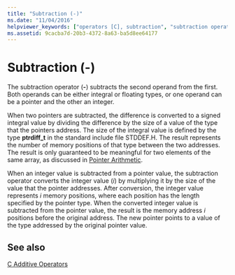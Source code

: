 ```yaml
---
title: "Subtraction (-)"
ms.date: "11/04/2016"
helpviewer_keywords: ["operators [C], subtraction", "subtraction operator, syntax"]
ms.assetid: 9cacba7d-20b3-4372-8a63-ba5d8ee64177
---
```

# Subtraction (-)

The subtraction operator (**-**) subtracts the second operand from the first. Both operands can be either integral or floating types, or one operand can be a pointer and the other an integer.

When two pointers are subtracted, the difference is converted to a signed integral value by dividing the difference by the size of a value of the type that the pointers address. The size of the integral value is defined by the type **ptrdiff_t** in the standard include file STDDEF.H. The result represents the number of memory positions of that type between the two addresses. The result is only guaranteed to be meaningful for two elements of the same array, as discussed in [Pointer Arithmetic](../c-language/pointer-arithmetic.md).

When an integer value is subtracted from a pointer value, the subtraction operator converts the integer value (*i*) by multiplying it by the size of the value that the pointer addresses. After conversion, the integer value represents *i* memory positions, where each position has the length specified by the pointer type. When the converted integer value is subtracted from the pointer value, the result is the memory address *i* positions before the original address. The new pointer points to a value of the type addressed by the original pointer value.

## See also

[C Additive Operators](../c-language/c-additive-operators.md)
